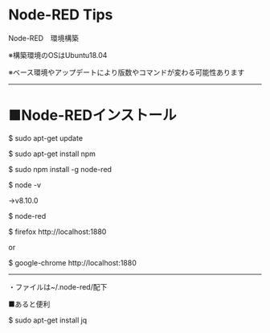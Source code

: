 # Node-RED Tips
Node-RED　環境構築

※構築環境のOSはUbuntu18.04

※ベース環境やアップデートにより版数やコマンドが変わる可能性あります

----
# ■Node-REDインストール
$ sudo apt-get update

$ sudo apt-get install npm

$ sudo npm install -g node-red

$ node -v

→v8.10.0

$ node-red

$ firefox http://localhost:1880

or

$ google-chrome http://localhost:1880

----
・ファイルは~/.node-red/配下


■あると便利

$ sudo apt-get install jq
